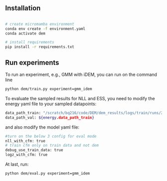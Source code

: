 ## Installation


```bash

# create micromamba environment
conda env create -f environment.yaml
conda activate dem

# install requirements
pip install -r requirements.txt

```

## Run experiments
To run an experiment, e.g., GMM with iDEM, you can run on the command line

```bash
python dem/train.py experiment=gmm_idem
```

To evaluate the sampled results for NLL and ESS, you need to modify the energy yaml file to your sampled datapoints:

```bash
data_path_train: "/scratch/bq216/code/DEM/dem_results/logs/train/runs/2024-07-04_16-14-11/samples_100000.pt"
data_path_val: ${energy.data_path_train}
```

and also modify the model yaml file:

```bash
#turn on the below 3 config for eval mode
nll_with_cfm: true
# train cfm only on train data and not dem
debug_use_train_data: true
logz_with_cfm: true
```

At last, run:
```bash
python dem/eval.py experiment=gmm_idem
```